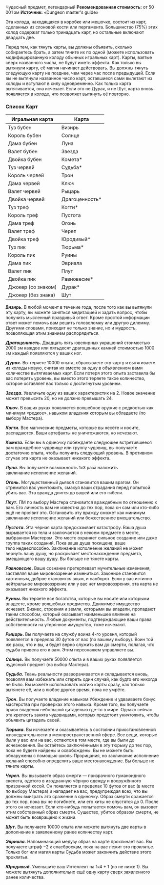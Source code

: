 Чудесный предмет, легендарный
**Рекомендованная стоимость:** от 50 001 зм
**Источник:** «Dungeon master's guide»

Эта колода, находящаяся в коробке или мешочке, состоит из карт, сделанных из слоновой кости или пергамента. Большинство (75%) этих колод содержат только тринадцать карт, но остальные включают двадцать две.

Перед тем, как тянуть карты, вы должны объявить, сколько собираетесь брать, а затем тяните их по одной (можете использовать модифицированную колоду обычных игральных карт). Карты, взятые сверх названного числа, не будут иметь эффекта. Как только вы вытянули карту, её магия начинает действовать. Вы должны тянуть следующую карту не позднее, чем через час после предыдущей. Если вы не вытянули названное число карт, оставшиеся сами вылетают из колоды и вступают в силу одновременно. Как только карта вытягивается, она исчезает. Если это не Дурак, и не Шут, карта вновь появляется в колоде, что позволяет вытянуть её повторно.
### Список Карт

| **Игральная карта** | **Карта**      |
| ------------------- | -------------- |
| Туз бубен           | Визирь         |
| Король бубен        | Солнце         |
| Дама бубен          | Луна           |
| Валет бубен         | Звезда         |
| Двойка бубен        | Комета*        |
| Туз червей          | Судьба*        |
| Король червей       | Трон           |
| Дама червей         | Ключ           |
| Валет червей        | Рыцарь         |
| Двойка червей       | Драгоценность* |
| Туз треф            | Когти*         |
| Король треф         | Пустота        |
| Дама треф           | Огонь          |
| Валет треф          | Череп          |
| Двойка треф         | Юродивый*      |
| Туз пик             | Тюрьма*        |
| Король пик          | Руины          |
| Дама пик            | Эвриала        |
| Валет пик           | Плут           |
| Двойка пик          | Равновесие*    |
| Джокер (со знаком)  | Дурак*         |
| Джокер (без знака)  | Шут            |
**_Визирь_.** В любой момент в течение года, после того как вы вытянули эту карту, вы можете заняться медитацией и задать вопрос, чтобы получить мысленный правдивый ответ. Кроме простой информации ответ может помочь вам решить головоломку или другую дилемму. Другими словами, приходит не только знание, но и мудрость, позволяющая этим знанием распорядиться.

**_Драгоценность_.** Двадцать пять ювелирных украшений стоимостью 2000 зм каждое или пятьдесят драгоценных камней стоимостью 1000 зм каждый появляются у ваших ног.

**_Дурак_.** Вы теряете 10000 опыта, сбрасываете эту карту и вытягиваете из колоды новую, считая их вместе за одну в объявленном вами количестве вытягиваемых карт. Если потеря этого опыта заставила бы вас потерять уровень, вы вместо этого теряете такое количество, которое оставляет вас только с достигнутым уровнем.

**_Звезда_.** Увеличьте одну из ваших характеристик на 2. Новое значение может превысить 20, но не должно превышать 24.

**_Ключ_.** В ваших руках появляется волшебное оружие с редкостью как минимум «редкое», навыком владения которым вы обладаете (по выбору Мастера).

**_Когти_.** Все магические предметы, которые вы несёте и носите, распадаются. Ваши артефакты не уничтожаются, но исчезают.

**_Комета_.** Если вы в одиночку побеждаете следующее встретившееся вам враждебное чудовище или группу чудовищ, вы получаете достаточно опыта, чтобы получить следующий уровень. В противном случае эта карта не оказывает никакого эффекта.

**_Луна_.** Вы получаете возможность 1к3 раза наложить заклинание исполнение желаний.

**_Огонь_.** Могущественный дьявол становится вашим врагом. Он стремится вас уничтожить, смакуя ваши страдания перед попыткой убить вас. Эта вражда длится до вашей или его гибели.

**_Плут_.** ПМ по выбору Мастера становится враждебным по отношению к вам. Его личность вам не известна до тех пор, пока он сам или кто-либо ещё не проявит это. Остановить эту вражду сможет как минимум заклинание исполнение желаний или божественное вмешательство.

**_Пустота_.** Эта чёрная карта предсказывает катастрофу. Ваша душа вырывается из тела и заключается в некоем предмете в месте, выбранном Мастером. Это место охраняет сильное создание или даже группа таких созданий. Пока ваша душа похищена, ваше тело недееспособно. Заклинание исполнение желаний не может вернуть вашу душу, но раскрывает местонахождение предмета, вмещающего вашу душу. Вы больше не тянете карты.

**_Равновесие_.** Ваше сознание претерпевает мучительные изменения, заставляя ваше мировоззрение измениться. Законное становится хаотичным, доброе становится злым, и наоборот. Если у вас истинно нейтральное мировоззрение или у вас нет мировоззрения, эта карта не оказывает никакого эффекта.

**_Руины_.** Вы теряете все богатства, которые вы носите или которыми владеете, кроме волшебных предметов. Движимое имущество исчезает. Бизнес, строения и земли, которыми вы владели, пропадают таким способом, который оказывает наименьшее влияние на действительность. Любые документы, подтверждающие ваши права собственности на утерянное имущество, тоже исчезают.

**_Рыцарь_.** Вы получаете на службу воина 4-го уровня, который появляется в пределах 30 футов от вас (по вашему выбору). Воин той же расы, что и вы, и будет верно служить вам до смерти, полагая, что судьба привела его к вам. Этим персонажем управляете вы.

**_Солнце_.** Вы получаете 50000 опыта и в ваших руках появляется чудесный предмет (на выбор Мастера).

**_Судьба_.** Ткань реальности разворачивается и складывается вновь, позволяя вам избежать или стереть один случай, как будто его никогда не было. Вы можете использовать магию карты сразу, как только вытянете её, или в любое другое время, пока не умрёте.

**_Трон_.** Вы получаете владение навыком Убеждение и удваиваете бонус мастерства при проверках этого навыка. Кроме того, вы получаете право владения небольшой цитаделью где-то в мире. Однако сейчас эта крепость занята чудовищами, которых предстоит уничтожить, чтобы объявить цитадель своей.

**_Тюрьма_.** Вы исчезаете и оказываетесь в состоянии приостановленной жизнедеятельности в межпространственной сфере. Все вещи, которые были у вас или на вас, остаются в том месте, где вы были до исчезновения. Вы остаётесь заключёнными в эту тюрьму до тех пор, пока не будете найдены и освобождены. Вы не можете быть обнаружены с помощью школы Прорицания, но заклинание исполнение желаний способно определить ваше местонахождение. Вы больше не тянете карты.

**_Череп_.** Вы вызываете образ смерти — призрачного гуманоидного скелета, одетого в изодранную чёрную одежду и вооружённого призрачной косой. Он появляется в пределах 10 футов от вас (в месте по выбору Мастера) и нападает на вас, предупреждая всех, что вы должны выиграть это сражение в одиночку. Образ смерти сражается до тех пор, пока вы не погибнете, или его хиты не опустятся до 0. После этого он исчезает. Если кто-нибудь попытается помочь вам, он вызовет этим собственный образ смерти. Существо, убитое образом смерти, не может быть возвращено к жизни.

**_Шут_.** Вы получаете 10000 опыта или можете вытянуть две карты в дополнение к заявленному ранее количеству карт.

**_Эвриала_.** Напоминающий медузу образ на карте проклинает вас. Вы получаете штраф −2 к спасброскам, пока на вас лежит это проклятье. Только бог или магия карты Судьба может закончить действие этого проклятья.

**_Юродивый_.** Уменьшите ваш Интеллект на 1к4 + 1 (но не ниже 1). Вы можете вытянуть дополнительно ещё одну карту сверх заявленного ранее количества.